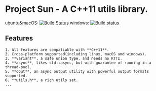 Project Sun - A C++11 utils library.
===========

ubuntu&macOS: [![Build Status](https://travis-ci.org/francissuen/Sun.svg?branch=master)](https://travis-ci.org/francissuen/Sun) windows: [![Build status](https://ci.appveyor.com/api/projects/status/b6nvibpg09er9hod/branch/master?svg=true)](https://ci.appveyor.com/project/francissuen/sun/branch/master)

## Features ##
    1. All features are compatiable with **C++11**.
    2. Cross-platform supported(including linux, macOS and windows).
    3. **variant**, a safe union type, and needs no RTTI. 
    4. **async**, likes std::async, but with guarantee of running in a thread-pool.
    5. **cout**, an async output utility with powerful output formats supported.
    6. **utils.h**, a rich utils set.
    ...
